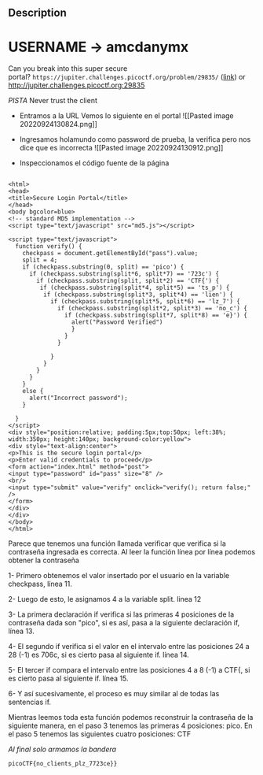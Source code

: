## Description

# USERNAME -> amcdanymx


Can you break into this super secure portal? `https://jupiter.challenges.picoctf.org/problem/29835/` ([link](https://jupiter.challenges.picoctf.org/problem/29835/)) or http://jupiter.challenges.picoctf.org:29835

*PISTA*
Never trust the client

- Entramos a la URL 
Vemos lo siguiente en el portal 
![[Pasted image 20220924130824.png]]

* Ingresamos holamundo como password de prueba, la verifica pero nos dice que es incorrecta
![[Pasted image 20220924130912.png]]

- Inspeccionamos el código fuente de la página 

```

<html>
<head>
<title>Secure Login Portal</title>
</head>
<body bgcolor=blue>
<!-- standard MD5 implementation -->
<script type="text/javascript" src="md5.js"></script>

<script type="text/javascript">
  function verify() {
    checkpass = document.getElementById("pass").value;
    split = 4;
    if (checkpass.substring(0, split) == 'pico') {
      if (checkpass.substring(split*6, split*7) == '723c') {
        if (checkpass.substring(split, split*2) == 'CTF{') {
         if (checkpass.substring(split*4, split*5) == 'ts_p') {
          if (checkpass.substring(split*3, split*4) == 'lien') {
            if (checkpass.substring(split*5, split*6) == 'lz_7') {
              if (checkpass.substring(split*2, split*3) == 'no_c') {
                if (checkpass.substring(split*7, split*8) == 'e}') {
                  alert("Password Verified")
                  }
                }
              }
      
            }
          }
        }
      }
    }
    else {
      alert("Incorrect password");
    }
    
  }
</script>
<div style="position:relative; padding:5px;top:50px; left:38%; width:350px; height:140px; background-color:yellow">
<div style="text-align:center">
<p>This is the secure login portal</p>
<p>Enter valid credentials to proceed</p>
<form action="index.html" method="post">
<input type="password" id="pass" size="8" />
<br/>
<input type="submit" value="verify" onclick="verify(); return false;" />
</form>
</div>
</div>
</body>
</html>

```


Parece que tenemos una función llamada verificar que verifica si la contraseña ingresada es correcta. Al leer la función línea por línea podemos obtener la contraseña

1- Primero obtenemos el valor insertado por el usuario en la variable checkpass, línea 11.

2- Luego de esto, le asignamos 4 a la variable split. linea 12

3- La primera declaración if verifica si las primeras 4 posiciones de la contraseña dada son "pico", si es así, pasa a la siguiente declaración if, línea 13.

4- El segundo if verifica si el valor en el intervalo entre las posiciones 24 a 28 (-1) es 706c, si es cierto pasa al siguiente if. línea 14.

5- El tercer if compara el intervalo entre las posiciones 4 a 8 (-1) a CTF{, si es cierto pasa al siguiente if. línea 15.

6- Y así sucesivamente, el proceso es muy similar al de todas las sentencias if.

Mientras leemos toda esta función podemos reconstruir la contraseña de la siguiente manera, en el paso 3 tenemos las primeras 4 posiciones: pico. En el paso 5 tenemos las siguientes cuatro posiciones: CTF

*Al final solo armamos la bandera*

```
picoCTF{no_clients_plz_7723ce}}

```
